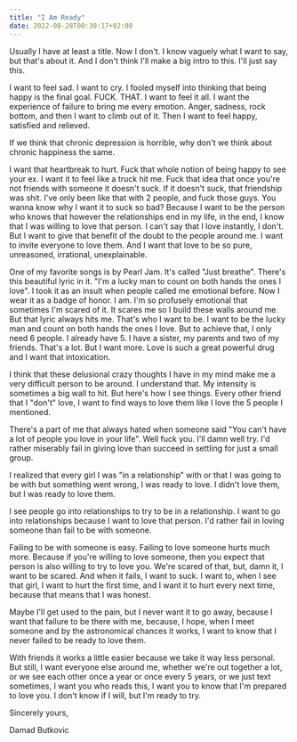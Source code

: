```yaml
---
title: "I Am Ready"
date: 2022-08-28T00:30:17+02:00
---
```


Usually I have at least a title. Now I don't. I know vaguely what I want to say, but that's about it. And I don't think I'll make a big intro to this. I'll just say this.

I want to feel sad. I want to cry. I fooled myself into thinking that being happy is the final goal. FUCK. THAT. I want to feel it all. I want the experience of failure to bring me every emotion. Anger, sadness, rock bottom, and then I want to climb out of it. Then I want to feel happy, satisfied and relieved.

If we think that chronic depression is horrible, why don't we think about chronic happiness the same.

I want that heartbreak to hurt. Fuck that whole notion of being happy to see your ex. I want it to feel like a truck hit me. Fuck that idea that once you're not friends with someone it doesn't suck. If it doesn't suck, that friendship was shit. I've only been like that with 2 people, and fuck those guys. You wanna know why I want it to suck so bad? Because I want to be the person who knows that however the relationships end in my life, in the end, I know that I was willing to love that person. I can't say that I love instantly, I don't. But I want to give that benefit of the doubt to the people around me. I want to invite everyone to love them. And I want that love to be so pure, unreasoned, irrational, unexplainable.

One of my favorite songs is by Pearl Jam. It's called "Just breathe". There's this beautiful lyric in it. "I'm a lucky man to count on both hands the ones I love". I took it as an insult when people called me emotional before. Now I wear it as a badge of honor. I am. I'm so profusely emotional that sometimes I'm scared of it. It scares me so I build these walls around me. But that lyric always hits me. That's who I want to be. I want to be the lucky man and count on both hands the ones I love. But to achieve that, I only need 6 people. I already have 5. I have a sister, my parents and two of my friends. That's a lot. But I want more. Love is such a great powerful drug and I want that intoxication.

I think that these delusional crazy thoughts I have in my mind make me a very difficult person to be around. I understand that. My intensity is sometimes a big wall to hit. But here's how I see things. Every other friend that I "don't" love, I want to find ways to love them like I love the 5 people I mentioned.

There's a part of me that always hated when someone said "You can't have a lot of people you love in your life". Well fuck you. I'll damn well try. I'd rather miserably fail in giving love than succeed in settling for just a small group.

I realized that every girl I was "in a relationship" with or that I was going to be with but something went wrong, I was ready to love. I didn't love them, but I was ready to love them. 

I see people go into relationships to try to be in a relationship. I want to go into relationships because I want to love that person. I'd rather fail in loving someone than fail to be with someone.

Failing to be with someone is easy. Failing to love someone hurts much more. Because if you're willing to love someone, then you expect that person is also willing to try to love you. We're scared of that, but, damn it, I want to be scared. And when it fails, I want to suck. I want to, when I see that girl, I want to hurt the first time, and I want it to hurt every next time, because that means that I was honest.

Maybe I'll get used to the pain, but I never want it to go away, because I want that failure to be there with me, because, I hope, when I meet someone and by the astronomical chances it works, I want to know that I never failed to be ready to love them.

With friends it works a little easier because we take it way less personal. But still, I want everyone else around me, whether we're out together a lot, or we see each other once a year or once every 5 years, or we just text sometimes, I want you who reads this, I want you to know that I'm prepared to love you. I don't know if I will, but I'm ready to try.

Sincerely yours,

Damad Butkovic